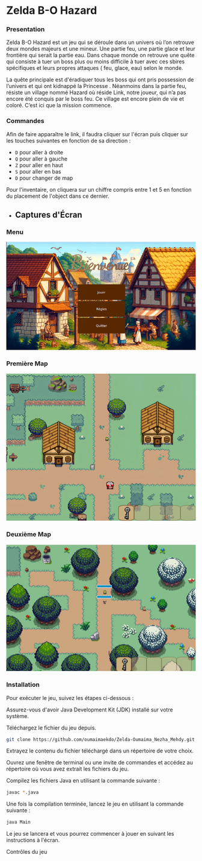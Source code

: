 # Zelda B-O Hazard

### Presentation


Zelda B-O Hazard est un jeu qui se déroule dans un univers où l’on retrouve deux mondes majeurs et une mineur. 
Une partie feu, une partie glace et leur frontière qui serait la partie eau. Dans chaque monde on retrouve une quête 
qui consiste à tuer un boss plus ou moins difficile à tuer avec ces sbires spécifiques et leurs propres attaques ( feu, glace, eau) selon le monde.

La quête principale est d'éradiquer tous les boss qui ont pris possession de l’univers et qui ont kidnappé la Princesse . 
Néanmoins dans la partie feu, résiste un village nommé Hazard où réside Link, notre joueur, qui n’a pas encore été conquis par le boss feu. Ce village est encore plein de vie et coloré. C’est ici que la mission commence. 

### Commandes

Afin de faire apparaître le link, il faudra cliquer sur l'écran puis cliquer sur les touches suivantes en fonction de
sa direction : 

- `D` pour aller à droite
- `Q` pour aller à gauche
- `Z` pour aller en haut
- `S` pour aller en bas
- `D` pour changer de map

Pour l'inventaire, on cliquera sur un chiffre compris entre 1 et 5 en fonction du placement de l'object dans ce dernier.


- ## Captures d'Écran


### Menu

![Menu](readme-images/menu.png)



### Première Map

![Map d'entrée](readme-images/map-principale.png)


### Deuxième Map

![Map d'entrée](readme-images/2e-map.png)


### Installation

Pour exécuter le jeu, suivez les étapes ci-dessous :

Assurez-vous d'avoir Java Development Kit (JDK) installé sur votre système.

Téléchargez le fichier du jeu depuis.

```bash
git clone https://github.com/oumaimaekdo/Zelda-Oumaima_Nezha_Mehdy.git
```
Extrayez le contenu du fichier téléchargé dans un répertoire de votre choix.

Ouvrez une fenêtre de terminal ou une invite de commandes et accédez au répertoire où vous avez extrait les fichiers du jeu.

Compilez les fichiers Java en utilisant la commande suivante :

```bash
javac *.java
```
Une fois la compilation terminée, lancez le jeu en utilisant la commande suivante :

```bash
java Main
```
Le jeu se lancera et vous pourrez commencer à jouer en suivant les instructions à l'écran.

Contrôles du jeu

